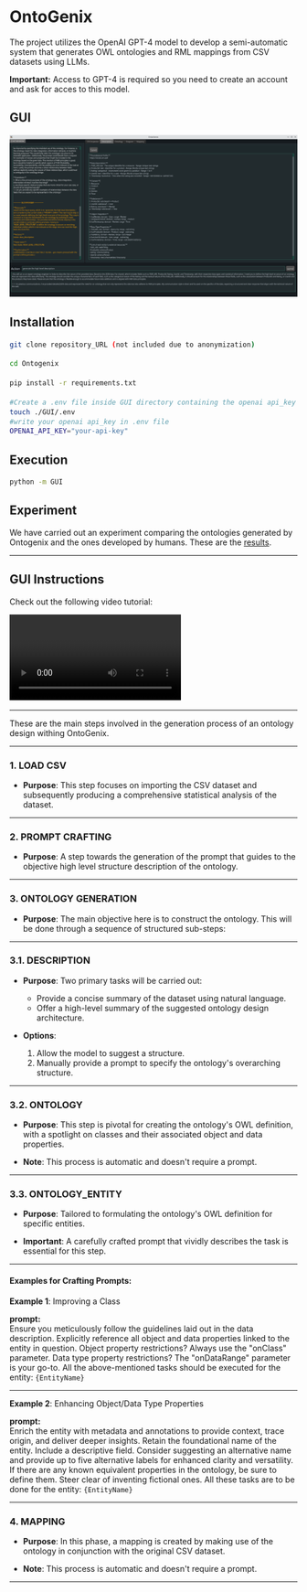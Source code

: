 # OntoGenix

The project utilizes the OpenAI GPT-4 model to develop a semi-automatic system that generates OWL ontologies and RML mappings from CSV datasets using LLMs. 

**Important:**
Access to GPT-4 is required so you need to create an account and ask for acces to this model.

## GUI

![GitHub Logo](./images/GUI.png)

## Installation

```bash
git clone repository_URL (not included due to anonymization)

cd Ontogenix

pip install -r requirements.txt

#Create a .env file inside GUI directory containing the openai api_key
touch ./GUI/.env
#write your openai api_key in .env file
OPENAI_API_KEY="your-api-key"
```

## Execution

```bash
python -m GUI
```

## Experiment

We have carried out an experiment comparing the ontologies generated by Ontogenix and the ones developed by humans. These are the [results](./experiment/README.md).

---

## GUI Instructions

Check out the following video tutorial: 

![Demo Video](./OntoGenix.mp4)

---

These are the main steps involved in the generation process of an ontology design withing OntoGenix. 

---

### **1. LOAD CSV**

- **Purpose**: This step focuses on importing the CSV dataset and subsequently producing a comprehensive statistical analysis of the dataset.

---

### **2. PROMPT CRAFTING**

- **Purpose**: A step towards the generation of the prompt that guides to the objective high level structure description of the ontology.

---
### **3. ONTOLOGY GENERATION**

- **Purpose**: The main objective here is to construct the ontology. This will be done through a sequence of structured sub-steps:

---

### **3.1. DESCRIPTION**

- **Purpose**: Two primary tasks will be carried out:
  - Provide a concise summary of the dataset using natural language.
  - Offer a high-level summary of the suggested ontology design architecture.

- **Options**:
  1. Allow the model to suggest a structure.
  2. Manually provide a prompt to specify the ontology's overarching structure.

---

### **3.2. ONTOLOGY**

- **Purpose**: This step is pivotal for creating the ontology's OWL definition, with a spotlight on classes and their associated object and data properties.
  
- **Note**: This process is automatic and doesn't require a prompt.

---

### **3.3. ONTOLOGY_ENTITY**

- **Purpose**: Tailored to formulating the ontology's OWL definition for specific entities.
  
- **Important**: A carefully crafted prompt that vividly describes the task is essential for this step.

---

#### **Examples for Crafting Prompts**:

**Example 1**: Improving a Class

**prompt:**  
Ensure you meticulously follow the guidelines laid out in the data description.
Explicitly reference all object and data properties linked to the entity in question.
Object property restrictions? Always use the "onClass" parameter.
Data type property restrictions? The "onDataRange" parameter is your go-to.
All the above-mentioned tasks should be executed for the entity: `{EntityName}`

---

**Example 2**: Enhancing Object/Data Type Properties

**prompt:**  
Enrich the entity with metadata and annotations to provide context, trace origin, and deliver deeper insights.
Retain the foundational name of the entity.
Include a descriptive field. Consider suggesting an alternative name and provide up to five alternative labels for enhanced clarity and versatility.
If there are any known equivalent properties in the ontology, be sure to define them. Steer clear of inventing fictional ones.
All these tasks are to be done for the entity: `{EntityName}`



---

### **4. MAPPING**

- **Purpose**: In this phase, a mapping is created by making use of the ontology in conjunction with the original CSV dataset.

- **Note**: This process is automatic and doesn't require a prompt.

---
